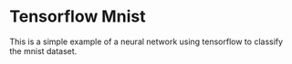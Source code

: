 # Tensorflow Mnist

This is a simple example of a neural network using tensorflow to classify the mnist dataset.
